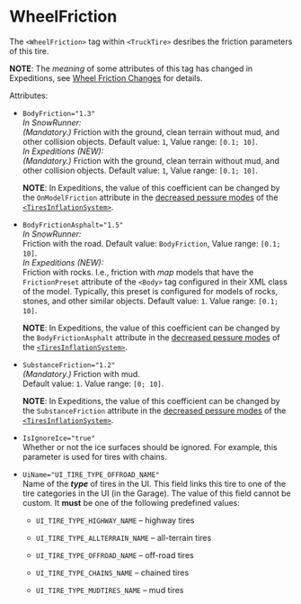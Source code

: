 # WheelFriction

The `<WheelFriction>` tag within `<TruckTire>` desribes the friction parameters of this tire.

**NOTE**: The *meaning* of some attributes of this tag has changed in Expeditions, see [Wheel Friction Changes](./../../../../../new_features/wheel_friction_changes.md) for details.

Attributes:

-   `BodyFriction="1.3"`  
    *In SnowRunner:*  
    *(Mandatory.)* Friction with the ground, clean terrain without mud, and other collision objects. Default value: `1`, Value range: `[0.1; 10]`.  
    *In Expeditions (NEW):*  
    *(Mandatory.)* Friction with the ground, clean terrain without mud, and other collision objects. Default value: `1`, Value range: `[0.1; 10]`.

    **NOTE**: In Expeditions, the value of this coefficient can be changed by the `OnModelFriction` attribute in the [decreased pessure modes](./../tiresinflationsystemsettings/low_reduced/index.md) of the [`<TiresInflationSystem>`](./../tiresinflationsystemsettings/index.md).

-   `BodyFrictionAsphalt="1.5"`  
    *In SnowRunner:*  
    Friction with the road. Default value: `BodyFriction`, Value range: `[0.1; 10]`.  
    *In Expeditions (NEW):*  
    Friction with rocks. I.e., friction with *map* models that have the `FrictionPreset` attribute of the `<Body>` tag configured in their XML class of the model. Typically, this preset is configured for models of rocks, stones, and other similar objects. Default value: `1`. Value range: `[0.1; 10]`.

    **NOTE**: In Expeditions, the value of this coefficient can be changed by the `BodyFrictionAsphalt` attribute in the [decreased pessure modes](./../tiresinflationsystemsettings/low_reduced/index.md) of the [`<TiresInflationSystem>`](./../tiresinflationsystemsettings/index.md).

-   `SubstanceFriction="1.2"`  
    *(Mandatory.)* Friction with mud.  
    Default value: `1`. Value range: `[0; 10]`.

    **NOTE**: In Expeditions, the value of this coefficient can be changed by the `SubstanceFriction` attribute in the [decreased pessure modes](./../tiresinflationsystemsettings/low_reduced/index.md) of the [`<TiresInflationSystem>`](./../tiresinflationsystemsettings/index.md).

-   `IsIgnoreIce="true"`  
    Whether or not the ice surfaces should be ignored. For example, this parameter is used for tires with chains. 

-   `UiName="UI_TIRE_TYPE_OFFROAD_NAME"`  
    Name of the ***type*** of tires in the UI. This field links this tire to one of the tire categories in the UI (in the Garage). The value of this field cannot be custom. It **must** be one of the following predefined values:

    -   `UI_TIRE_TYPE_HIGHWAY_NAME` – highway tires

    -   `UI_TIRE_TYPE_ALLTERRAIN_NAME` – all-terrain tires

    -   `UI_TIRE_TYPE_OFFROAD_NAME` – off-road tires

    -   `UI_TIRE_TYPE_CHAINS_NAME` – chained tires

    -   `UI_TIRE_TYPE_MUDTIRES_NAME` – mud tires

